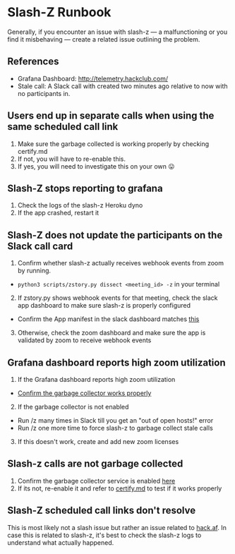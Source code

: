 # Slash-Z Runbook

Generally, if you encounter an issue with slash-z — a malfunctioning or you find it misbehaving — create a related issue outlining the problem.

## References
- Grafana Dashboard: http://telemetry.hackclub.com/
- Stale call: A Slack call with created two minutes ago relative to now with no participants in.

## Users end up in separate calls when using the same scheduled call link
1. Make sure the garbage collected is working properly by checking certify.md
2. If not, you will have to re-enable this.
3. If yes, you will need to investigate this on your own 😛

## Slash-Z stops reporting to grafana

1. Check the logs of the slash-z Heroku dyno
2. If the app crashed, restart it

## Slash-Z does not update the participants on the Slack call card

1. Confirm whether slash-z actually receives webhook events from zoom by running.
  - `python3 scripts/zstory.py dissect <meeting_id> -z` in your terminal
2. If zstory.py shows webhook events for that meeting, check the slack app dashboard to make sure slash-z is properly configured
  - Confirm the App manifest in the slack dashboard matches [this](https://github.com/hackclub/slash-z/blob/master/manifest.yml)
3. Otherwise, check the zoom dashboard and make sure the app is validated by zoom to receive webhook events

## Grafana dashboard reports high zoom utilization

1. If the Grafana dashboard reports high zoom utilization
  - [Confirm the garbage collector works properly](#slash-z-calls-are-not-garbage-collected)
2. If the garbage collector is not enabled
  - Run /z many times in Slack till you get an "out of open hosts!" error
  - Run /z one more time to force slash-z to garbage collect stale calls
3. If this doesn't work, create and add new zoom licenses

## Slash-z calls are not garbage collected

1. Confirm the garbage collector service is enabled [here](https://github.com/hackclub/slash-z/blob/ebf4b49d3043c9b418d998fc2786a1cf7ab88238/jobs/index.js#L12C1-L24C2)
2. If its not, re-enable it and refer to [certify.md](./certify.md) to test if it works properly

## Slash-Z scheduled call links don't resolve

This is most likely not a slash issue but rather an issue related to [hack.af](https://github.com/hackclub/hack.af). In case this is related to slash-z, it's best to check the slash-z logs to understand what actually happened.


